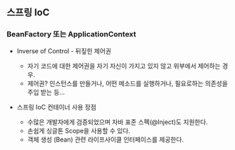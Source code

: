 ## 스프링 IoC

### BeanFactory 또는 ApplicationContext

- Inverse of Control - 뒤짚힌 제어권
  - 자기 코드에 대한 제어권을 자기 자신이 가지고 있지 않고 위부에서 제어하는 경우.
  - 제어권? 인스턴스를 만들거나, 어떤 메소드를 실행하거나, 필요로하는 의존성을 주입 받는 등...

    
- 스프링 IoC 컨테이너 사용 장점
  - 수많은 개발자에게 검증되었으며 자바 표준 스펙(@Inject)도 지원한다.
  - 손쉽게 싱글톤 Scope을 사용할 수 있다.
  - 객체 생성 (Bean) 관련 라이프사이클 인터페이스를 제공한다.

